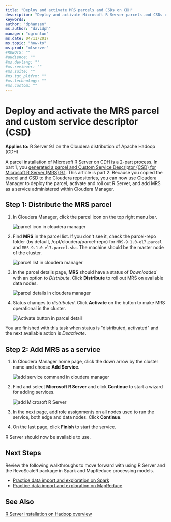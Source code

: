 ```yaml
---
title: "Deploy and activate MRS parcels and CSDs on CDH"
description: "Deploy and activate Microsoft R Server parcels and CSDs on the Cloudera distribution of Apache Hadoop (CDH)."
keywords: 
author: "dphansen"
ms.author: "davidph"
manager: "cgronlun"
ms.date: 04/11/2017
ms.topic: "how-to"
ms.prod: "mlserver"
#ROBOTS: ""
#audience: ""
#ms.devlang: ""
#ms.reviewer: ""
#ms.suite: ""
#ms.tgt_pltfrm: ""
#ms.technology: ""
#ms.custom: ""
---
```


# Deploy and activate the MRS parcel and custom service descriptor (CSD)

**Applies to:** R Server 9.1 on the Cloudera distribution of Apache Hadoop (CDH)

A parcel installation of Microsoft R Server on CDH is a 2-part process. In part 1, you [generated a parcel and Custom Service Descriptor (CSD) for Microsoft R Server (MRS) 9.1](r-server-install-cloudera-generate-parcel.md). This article is part 2. Because you copied the parcel and CSD to the Cloudera repositories, you can now use Cloudera Manager to deploy the parcel, activate and roll out R Server, and add MRS as a service administered within Cloudera Manager.

## Step 1: Distribute the MRS parcel

1. In Cloudera Manager, click the parcel icon on the top right menu bar.

   ![parcel icon in cloudera manager](./media/r-server-install-cloudera-deploy-activate/cloudera-manager-parcel-icon.png)

2. Find **MRS** in the parcel list. If you don't see it, check the parcel-repo folder (by default, /opt/cloudera/parcel-repo) for `MRS-9.1.0-el7.parcel` and `MRS-9.1.0-el7.parcel.sha`. The machine should be the master node of the cluster. 

   ![parcel list in cloudera manager](./media/r-server-install-cloudera-deploy-activate/cloudera-manager-parcel-list.png)

3. In the parcel details page, **MRS** should have a status of *Downloaded* with an option to *Distribute*. Click **Distribute** to roll out MRS on available data nodes.

   ![parcel details in cloudera manager](./media/r-server-install-cloudera-deploy-activate/cloudera-manager-mrs-parcel-detail.png)

4. Status changes to *distributed*. Click **Activate** on the button to make MRS operational in the cluster.

   ![Activate button in parcel detail](./media/r-server-install-cloudera-deploy-activate/cloudera-manager-activate-button.png)

You are finished with this task when status is "distributed, activated" and the next available action is *Deactivate*.

## Step 2: Add MRS as a service

1. In Cloudera Manager home page, click the down arrow by the cluster name and choose **Add Service**.

   ![add service command in cloudera manager](./media/r-server-install-cloudera-deploy-activate/cloudera-manager-add-service.png)

2. Find and select **Microsoft R Server** and click **Continue** to start a wizard for adding services.

   ![add Microsoft R Server](./media/r-server-install-cloudera-deploy-activate/cloudera-manager-add-mrs-service.png)

3. In the next page, add role assignments on all nodes used to run the service, both edge and data nodes. Click **Continue**.

4. On the last page, click **Finish** to start the service.

R Server should now be available to use.

## Next Steps

Review the following walkthroughs to move forward with using R Server and the RevoScaleR package in Spark and MapReduce processing models.

+ [Practice data import and exploration on Spark](../r/how-to-revoscaler-spark.md)
+ [Practice data import and exploration on MapReduce](../r/how-to-revoscaler-hadoop.md)

## See Also

[R Server installation on Hadoop overview](r-server-install-hadoop.md)
